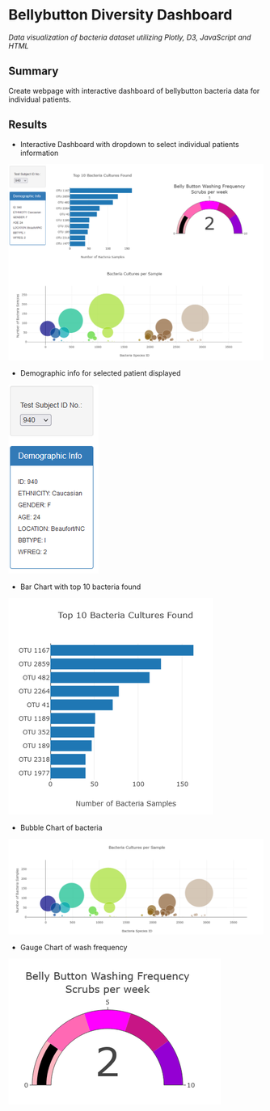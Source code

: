 # Bellybutton Diversity Dashboard
*Data visualization of bacteria dataset utilizing Plotly, D3, JavaScript and HTML*

## Summary

Create webpage with interactive dashboard of bellybutton bacteria data for individual patients.

## Results

* Interactive Dashboard with dropdown to select individual patients information

![dash](/images/dash.png)

* Demographic info for selected patient displayed

![demo](/images/drop_demo.png)

* Bar Chart with top 10 bacteria found

![bar](/images/bar.png)

* Bubble Chart of bacteria

![bubble](/images/bubble.png)

* Gauge Chart of wash frequency

![gauge](/images/gauge.png)

